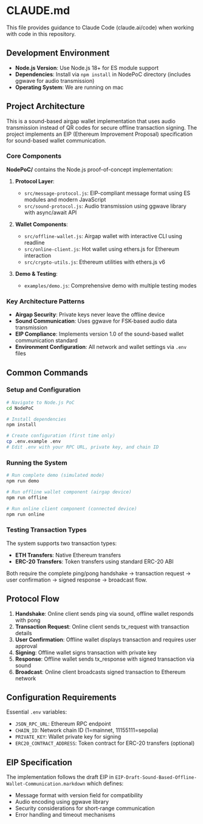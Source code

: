 # CLAUDE.md

This file provides guidance to Claude Code (claude.ai/code) when working with code in this repository.

## Development Environment

- **Node.js Version**: Use Node.js 18+ for ES module support
- **Dependencies**: Install via `npm install` in NodePoC directory (includes ggwave for audio transmission)
- **Operating System**: We are running on mac

## Project Architecture

This is a sound-based airgap wallet implementation that uses audio transmission instead of QR codes for secure offline transaction signing. The project implements an EIP (Ethereum Improvement Proposal) specification for sound-based wallet communication.

### Core Components

**NodePoC/** contains the Node.js proof-of-concept implementation:

1. **Protocol Layer**:
   - `src/message-protocol.js`: EIP-compliant message format using ES modules and modern JavaScript
   - `src/sound-protocol.js`: Audio transmission using ggwave library with async/await API

2. **Wallet Components**:
   - `src/offline-wallet.js`: Airgap wallet with interactive CLI using readline
   - `src/online-client.js`: Hot wallet using ethers.js for Ethereum interaction
   - `src/crypto-utils.js`: Ethereum utilities with ethers.js v6

3. **Demo & Testing**:
   - `examples/demo.js`: Comprehensive demo with multiple testing modes

### Key Architecture Patterns

- **Airgap Security**: Private keys never leave the offline device
- **Sound Communication**: Uses ggwave for FSK-based audio data transmission
- **EIP Compliance**: Implements version 1.0 of the sound-based wallet communication standard
- **Environment Configuration**: All network and wallet settings via `.env` files

## Common Commands

### Setup and Configuration
```bash
# Navigate to Node.js PoC
cd NodePoC

# Install dependencies
npm install

# Create configuration (first time only)
cp .env.example .env
# Edit .env with your RPC URL, private key, and chain ID
```

### Running the System

```bash
# Run complete demo (simulated mode)
npm run demo

# Run offline wallet component (airgap device)
npm run offline

# Run online client component (connected device)
npm run online
```

### Testing Transaction Types

The system supports two transaction types:
- **ETH Transfers**: Native Ethereum transfers
- **ERC-20 Transfers**: Token transfers using standard ERC-20 ABI

Both require the complete ping/pong handshake → transaction request → user confirmation → signed response → broadcast flow.

## Protocol Flow

1. **Handshake**: Online client sends ping via sound, offline wallet responds with pong
2. **Transaction Request**: Online client sends tx_request with transaction details
3. **User Confirmation**: Offline wallet displays transaction and requires user approval
4. **Signing**: Offline wallet signs transaction with private key
5. **Response**: Offline wallet sends tx_response with signed transaction via sound
6. **Broadcast**: Online client broadcasts signed transaction to Ethereum network

## Configuration Requirements

Essential `.env` variables:
- `JSON_RPC_URL`: Ethereum RPC endpoint
- `CHAIN_ID`: Network chain ID (1=mainnet, 11155111=sepolia)
- `PRIVATE_KEY`: Wallet private key for signing
- `ERC20_CONTRACT_ADDRESS`: Token contract for ERC-20 transfers (optional)

## EIP Specification

The implementation follows the draft EIP in `EIP-Draft-Sound-Based-Offline-Wallet-Communication.markdown` which defines:
- Message format with version field for compatibility
- Audio encoding using ggwave library
- Security considerations for short-range communication
- Error handling and timeout mechanisms